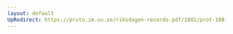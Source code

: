 ```yaml
---
layout: default
UpRedirect: https://pruto.im.uu.se/riksdagen-records-pdf/1881/prot-1881--ak--001/prot-1881--ak--001_002.pdf
---
```

